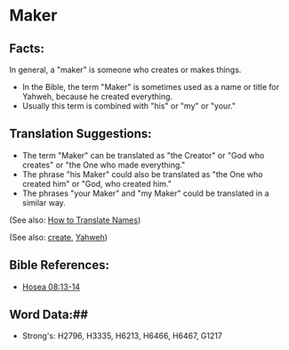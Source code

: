 # Maker #

## Facts: ##

In general, a "maker" is someone who creates or makes things. 

* In the Bible, the term "Maker" is sometimes used as a name or title for Yahweh, because he created everything.
* Usually this term is combined with "his" or "my" or "your."

## Translation Suggestions: ##

* The term "Maker" can be translated as "the Creator" or "God who creates" or "the One who made everything."
* The phrase "his Maker" could also be translated as "the One who created him" or "God, who created him."
* The phrases "your Maker" and "my Maker" could be translated in a similar way.

(See also: [How to Translate Names](rc://en/ta/man/translate/translate-names))

(See also: [create](../other/creation.md), [Yahweh](../kt/yahweh.md))

## Bible References: ##

* [Hosea 08:13-14](rc://en/tn/help/hos/08/13)

## Word Data:##

* Strong's: H2796, H3335, H6213, H6466, H6467, G1217

